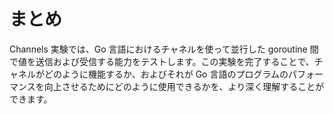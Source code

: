 # まとめ

Channels 実験では、Go 言語におけるチャネルを使って並行した goroutine 間で値を送信および受信する能力をテストします。この実験を完了することで、チャネルがどのように機能するか、およびそれが Go 言語のプログラムのパフォーマンスを向上させるためにどのように使用できるかを、より深く理解することができます。
